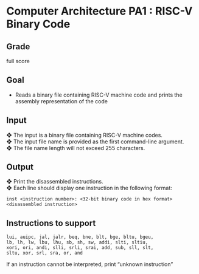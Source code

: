 # Computer Architecture PA1 : RISC-V Binary Code

## Grade

full score

## Goal
  - Reads a binary file containing RISC-V machine code and prints the assembly representation of the code

## Input
❖ The input is a binary file containing RISC-V machine codes.\
❖ The input file name is provided as the first command-line argument.\
❖ The file name length will not exceed 255 characters.

## Output
❖ Print the disassembled instructions.\
❖ Each line should display one instruction in the following format:
```
inst <instruction number>: <32-bit binary code in hex format> <disassembled instruction>
```

## Instructions to support
```
lui, auipc, jal, jalr, beq, bne, blt, bge, bltu, bgeu,
lb, lh, lw, lbu, lhu, sb, sh, sw, addi, slti, sltiu,
xori, ori, andi, slli, srli, srai, add, sub, sll, slt,
sltu, xor, srl, sra, or, and
```

If an instruction cannot be interpreted, print “unknown instruction”

